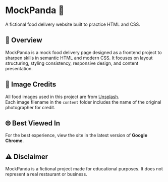 # MockPanda 🍱  
A fictional food delivery website built to practice HTML and CSS.

## 🚀 Overview  
MockPanda is a mock food delivery page designed as a frontend project to sharpen skills in semantic HTML and modern CSS. It focuses on layout structuring, styling consistency, responsive design, and content presentation.

## 📸 Image Credits  
All food images used in this project are from [Unsplash](https://unsplash.com).  
Each image filename in the `content` folder includes the name of the original photographer for credit.

## 🌐 Best Viewed In  
For the best experience, view the site in the latest version of **Google Chrome**.

## ⚠️ Disclaimer  
MockPanda is a fictional project made for educational purposes. It does not represent a real restaurant or business.
